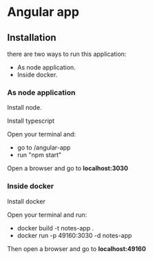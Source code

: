 # Angular app

## Installation
there are two ways to run this application:
* As node application. 
* Inside docker.

### As node application
Install node.

Install typescript

Open your terminal and:
* go to /angular-app
* run "npm start"

Open a browser and go to **localhost:3030**

### Inside docker
Install docker

Open your terminal and run:
* docker build -t notes-app .
* docker run -p 49160:3030 -d notes-app

Then open a browser and go to **localhost:49160**